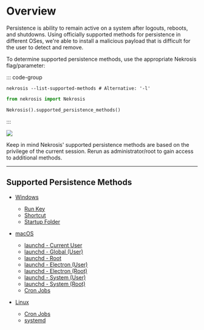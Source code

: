 # Overview

Persistence is ability to remain active on a system after logouts, reboots, and shutdowns. Using officially supported methods for persistence in different OSes, we're able to install a malicious payload that is difficult for the user to detect and remove.

To determine supported persistence methods, use the appropriate Nekrosis flag/parameter:

::: code-group

```shell [Command Line]
nekrosis --list-supported-methods # Alternative: '-l'
```

```python [Python API]
from nekrosis import Nekrosis

Nekrosis().supported_persistence_methods()
```

:::

![](/public/Persistence%20Methods/List%20Methods.png)

Keep in mind Nekrosis' supported persistence methods are based on the privilege of the current session. Rerun as administrator/root to gain access to additional methods.

--------

## Supported Persistence Methods

* [Windows](./Windows%20Persistence/overview.md)
  * [Run Key](./Windows%20Persistence/runkey.md)
  * [Shortcut](./Windows%20Persistence/shortcut.md)
  * [Startup Folder](./Windows%20Persistence/startupfolder.md)

* [macOS](./macOS%20Persistence/overview.md)
  * [launchd - Current User](./macOS%20Persistence/launchd-current-user.md)
  * [launchd - Global (User)](./macOS%20Persistence/launchd-global-user.md)
  * [launchd - Root](./macOS%20Persistence/launchd-root.md)
  * [launchd - Electron (User)](./macOS%20Persistence/launchd-electron-user.md)
  * [launchd - Electron (Root)](./macOS%20Persistence/launchd-electron-root.md)
  * [launchd - System (User)](./macOS%20Persistence/launchd-global-user-root-volume.md)
  * [launchd - System (Root)](./macOS%20Persistence/launchd-root-root-volume.md)
  * [Cron Jobs](./macOS%20Persistence/cronjobs.md)

* [Linux](./Linux%20Persistence/overview.md)
  * [Cron Jobs](./Linux%20Persistence/cronjobs.md)
  * [systemd](./Linux%20Persistence/systemd.md)